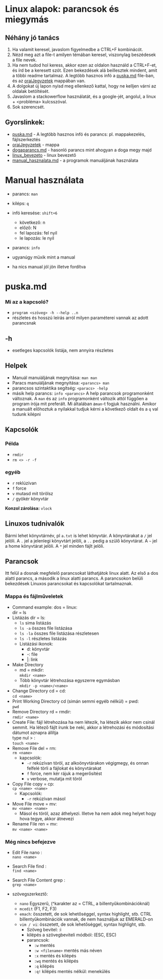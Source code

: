 # Linux alapok: parancsok és miegymás
## Néhány jó tanács
1. Ha valamit keresel, javaslom figyelmedbe a CTRL+F kombinácót. 
2. Nézd meg azt a file-t amilyen témában keresel, viszonylag beszédesek a file nevek.
3. Ha nem tudod hol keress, akkor ezen az oldalon használd a CTRL+F-et, és írd be a keresett szót. Ezen bekezdések alá beillesztek mindent, amit a többi readme tartalmaz. A legtöbb hasznos infó a [puska.md] file-ban, és az [oraiJegyzetek] mappában van.
4. A dolgokat új lapon nyisd meg ellenkező kattal, hogy ne kelljen várni az oldalak betöltését.
5. Javaslom a stackowerflow használatát, és a google-jét, angolul, a linux + <probléma> kulcsszóval.
6. Sok szerencsét.

## Gyorslinkek:
- [puska.md] - A legtöbb hasznos infó és parancs: pl. mappakezelés, fájlszerkeztés
- [oraiJegyzetek] - mappa
- [dogaparancs.md] - hasonló parancs mint ahogyan a doga megy majd
- [linux_bevezeto] - linux bevezető
- [manual_hasznalata.md] - a programok manuáljának használata


[puska.md]: https://github.com/tatarmb4s/linux-alapok/puska.md
[oraiJegyzetek]: https://github.com/tatarmb4s/linux-alapok/oraiJegyzetek/
[dogaparancs.md]: https://github.com/tatarmb4s/linux-alapok/oraiJegyzetek/dogaparancs.md
[linux_bevezeto]: https://github.com/tatarmb4s/linux-alapok/oraiJegyzetek/linux_bevezeto.md
[manual_hasznalata.md]: https://github.com/tatarmb4s/linux-alapok/oraiJegyzetek/manual_hasznalata.md


# Manual használata

- parancs: `man`
- kiléps: `q`
- infó keresése: `shift+6`
  - következő: n
  - előző: N
  - fel lapozás: fel nyil
  - le lapozás: le nyil

- parancs: `info`
- ugyanúgy müxik mint a manual
- ha nics manual jól jön illetve fordítva

# puska.md

### Mi az a kapcsoló?
 - `program <szöveg> -h --help ..n`
 - részletes és hosszú leírás arról milyen paraméterei vannak az adott parancsnak

## -h
- esetleges kapcsolók listája, nem annyira részletes

## Helpek
- Manuál manuiáljának megnyitása: `man man`
- Paracs manuiáljának megnyitása: `<parancs> man`
- parancsos szintaktika segítség: `<paracs> -help`
- másik help parancs: `info <parancs>`
A help parancsok programonként változnak. A `man` és az `info` programonként változik attól függően a program írója mit preferált. Mi általában a`man`-t fogjuk használni. Amikor a manuált előhoztuk a nyilakkal tudjuk kérni a következő oldalt és a `q` val tudunk kilépni

## Kapcsolók

### Példa
- `rmdir`
- `rm <> -r -f`
### egyéb
- `r` reklúzívan
- `f` force
- `v` mutasd mit törölsz
- `/` gyökér könyvtár

**Konzol zárolása:** `vlock` <br>

## Linuxos tudnivalók
Bármi lehet könyvtárnév, pl `a.txt` is lehet könyvtár. A könyvtárakat a `/` jel jelöli. A `.` jel a jelenlegi könyvtárt jelöli, a `..` pedig a szülő könyvtárat. A `~` jel a home könyvtárat jelöli. A `*` jel minden fájlt jelöli.

## Parancsok
Itt felül a dosnak megfelelő parancsokat láthatjátok linux alatt. Az első a dos alatti parancs, a második a linux alatti parancs. A parancsokon belüli bekezdések Linuxos parancsokat és kapcsolókat tartalmaznak.
### Mappa és fájlműveletek
- Command example:
    dos = linux: <br>
    dir = ls
- Listázás
    dir = ls: <br>
    - `ls` sima listázás
    - `ls -a` összes file listázása
    - `ls -la` összes file listázása részletesen
    - `ls -l` részletes listázás
    - Listázási ikonok:
      - d: könyvtár
      - -: file
      - |: link
- Make Directory
    - md = mkdir: <br>
    `mkdir <name>`
    - Több könyvtár létrehozása egyszerre egymásban<br>
    `mkdir -p <name>/<name>`
- Change Directory
    cd = cd: <br>
    `cd <name>`
- Print Working Directory
    cd (simán semmi egyéb nélkül) = pwd: <br>
    `pwd`
- Remove Directory
    rd = rmdir: <br>
    `rmdir <name>`
- Create File: fájl létrehozása ha nem létezik, ha létezik akkor nem csinál semmit. Ha létező fájlt írunk be neki, akkor a létrehozási és módosítási dátumot aznapra állítja <br>
    type nul > <name>: <br>
    `touch <name>`
- Remove File
    del = rm: <br>
    `rm <name>`
    - kapcsolók:
      - `-r` rekúzívan töröl, az alkoönyvtárakon végigmegy, és onnan felfelé törli a fájlokat és könyvtárakat
      - `f` force, nem kér rájuk a megerősítést
      - `v` verbose, mutatja mit töröl
- Copy File
    copy = cp: <br>
    `cp <name> <name>`
    - Kapcsolók:
      - `-r` rekúzívan másol
- Move File
    move = mv: <br>
    `mv <name> <name>`
    - Másol és töröl, azaz áthelyezi. Illetve ha nem adok meg helyet hogy hova tegye, akkor átnevezi
- Rename File
    ren = mv: <br>
    `mv <name> <name>`

### Még nincs befejezve
- Edit File
    nano <name>: <br>
    `nano <name>`
- Search File
    find <name>: <br>
    `find <name>`
- Search File Content
    grep <name>: <br>
    `grep <name>`


- szövegszerkeztő:
    - `nano` Egyszerű, (^karakter az = CTRL, a billentyűkombinációknál)
    - `mcedit` (F1, F2, F3)
    - `emach`: összetett, de sok lehetőséggel, syntax highlight, stb. CTRL billentyűkombinációk vannak, de nem használjuk az EMERALD-on
    - `vim / vi`: összetett, de sok lehetőséggel, syntax highlight, stb.
      - Szöveg bevitel: :i
      - kilépés a szövegbeviteli módból: (ESC, ESC)
      - parancsok:
        - `:w` mentés
        - `:w <filename>` mentés más néven
        - `:x` mentés és kilépés
        - `:wq` mentés és kilépés
        - `:q` kilépés
        - `:q!` kilépés mentés nélkül: menekülés